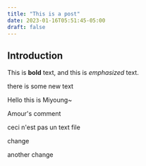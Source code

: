 ```yaml
---
title: "This is a post"
date: 2023-01-16T05:51:45-05:00
draft: false
---
```


## Introduction

This is **bold** text, and this is *emphasized* text.

there is some new text

Hello this is Miyoung~

Amour's comment 

ceci n'est pas un text file

change

another change
